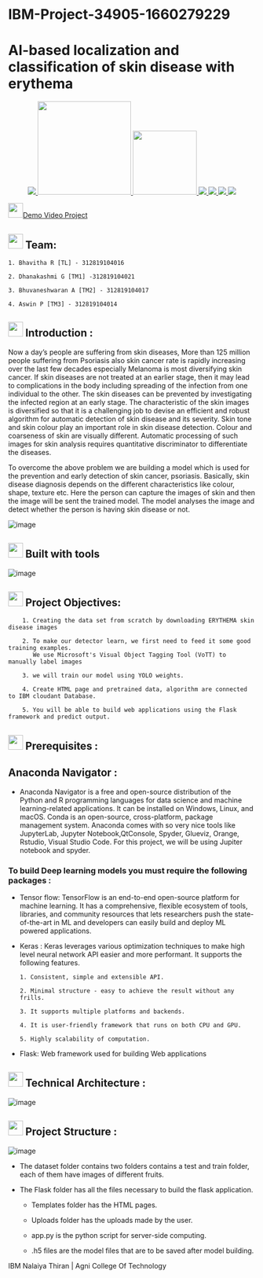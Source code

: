 # IBM-Project-34905-1660279229
# AI-based localization and classification of skin disease with erythema


<p align="center">
<a href="https://www.ibm.com/in-en">
<img src="https://img.shields.io/badge/IBM-052FAD.svg?style=for-the-badge&logo=IBM&logoColor=white"> 
</a>
  <a href="https://www.python.org/">
   <img src="https://forthebadge.com/images/badges/made-with-python.svg" width =190>
  </a>
  <a href="https://www.ibm.com/cloud">
      <img src="https://img.shields.io/badge/IBM%20Cloudant-BE95FF.svg?style=for-the-badge&logo=IBM-Cloudant&logoColor=white" width=130>
  </a>
   <a href="https://www.kaggle.com/code/ankitp013/step-by-step-yolov3-object-detection">
    <img src="https://img.shields.io/badge/YOLOV3-5C3EE8.svg?style=for-the-badge&logo=YOLOV3&logoColor=white">
   </a>
  <a href="https://pandas.pydata.org/">
    <img src="https://img.shields.io/badge/pandas-150458.svg?style=for-the-badge&logo=pandas&logoColor=white">
    </a>
  <a href="https://keras.io/">
    <img src="https://img.shields.io/badge/Keras-D00000.svg?style=for-the-badge&logo=Keras&logoColor=white">
    </a>
   <a href="https://numpy.org/">
    <img src="https://img.shields.io/badge/Numpy-D00000.svg?style=for-the-badge&logo=Numpy&logoColor=white">
    </a>
  </p>
  <img src="https://media.giphy.com/media/UX5ovY9QQ1FOpaKtc8/giphy.gif" width="30px"><a href="https://www.youtube.com/watch?v=YRFqZn9cftA">Demo Video Project</a>
  
  ## <img src="https://media.giphy.com/media/nDmTGama5e9ZH6mlT3/giphy.gif" width="30px"> Team:
    1. Bhavitha R [TL] - 312819104016
    
    2. Dhanakashmi G [TM1] -312819104021
    
    3. Bhuvaneshwaran A [TM2] - 312819104017
    
    4. Aswin P [TM3] - 312819104014
 ## <img src="https://media.giphy.com/media/nDmTGama5e9ZH6mlT3/giphy.gif" width="30px"> Introduction :
 Now a day’s people are suffering from skin diseases, More than 125 million people suffering from Psoriasis also skin cancer rate is rapidly increasing over the last few decades especially Melanoma is most diversifying skin cancer. If skin diseases are not treated at an earlier stage, then it may lead to complications in the body including spreading of the infection from one individual to the other. The skin diseases can be prevented by investigating the infected region at an early stage. The characteristic of the skin images is diversified so that it is a challenging job to devise an efficient and robust algorithm for automatic detection of skin disease and its severity. Skin tone and skin colour play an important role in skin disease detection. Colour and coarseness of skin are visually different. Automatic processing of such images for skin analysis requires quantitative discriminator to differentiate the diseases.

 To overcome the above problem we are building a model which is used for the prevention and early detection of skin cancer, psoriasis. Basically, skin disease diagnosis depends on the different characteristics like colour, shape, texture etc. Here the person can capture the images of skin and then the image will be sent the trained model. The model analyses the image and detect whether the person is having skin disease or not.
 
 ![image](https://i.ibb.co/2gsT69v/Screenshot-20221118-205150.png)
 
      
## <img src="https://media.giphy.com/media/nDmTGama5e9ZH6mlT3/giphy.gif" width="30px"> Built with tools
![image](https://d1vwxdpzbgdqj.cloudfront.net/assets/aiml-pp-new/language-logos-mob-86e412da059ad22dc2176eb7b853c4555aaf85b0c495ce2a7bd11baa582f6f90.jpg)

## <img src="https://media.giphy.com/media/nDmTGama5e9ZH6mlT3/giphy.gif" width="30px"> Project Objectives: 
        1. Creating the data set from scratch by downloading ERYTHEMA skin disease images

        2. To make our detector learn, we first need to feed it some good training examples.
           We use Microsoft's Visual Object Tagging Tool (VoTT) to manually label images

        3. we will train our model using YOLO weights.

        4. Create HTML page and pretrained data, algorithm are connected to IBM cloudant Database.

        5. You will be able to build web applications using the Flask framework and predict output.  
 ## <img src="https://media.giphy.com/media/nDmTGama5e9ZH6mlT3/giphy.gif" width="30px"> Prerequisites :
## Anaconda Navigator :
- Anaconda Navigator is a free and open-source distribution of the Python and R programming languages for data science and machine learning-related applications. It can be installed on Windows, Linux, and macOS. Conda is an open-source, cross-platform,  package management system. Anaconda comes with so very nice tools like JupyterLab, Jupyter Notebook,QtConsole, Spyder, Glueviz, Orange, Rstudio, Visual Studio Code. For this project, we will be using Jupiter notebook and spyder.

 ### To build Deep learning models you must require the following packages :
 - Tensor flow: TensorFlow is an end-to-end open-source platform for machine learning. It has a comprehensive, flexible ecosystem of tools, libraries, and community resources that lets researchers push the state-of-the-art in ML and developers can easily build and deploy ML powered applications.
 - Keras : Keras leverages various optimization techniques to make high level neural network API easier and more performant. It supports the following features.
 
       1. Consistent, simple and extensible API.
       
       2. Minimal structure - easy to achieve the result without any frills.
       
       3. It supports multiple platforms and backends.
       
       4. It is user-friendly framework that runs on both CPU and GPU.
       
       5. Highly scalability of computation.
 - Flask: Web framework used for building  Web applications

## <img src="https://media.giphy.com/media/nDmTGama5e9ZH6mlT3/giphy.gif" width="30px"> Technical Architecture : 
 ![image](https://i.ibb.co/pzKcwYv/image2.png)
 ## <img src="https://media.giphy.com/media/nDmTGama5e9ZH6mlT3/giphy.gif" width="30px"> Project Structure :
 ![image](https://i.ibb.co/6sszcZG/download.png)
 - The dataset folder contains two folders contains a test and train folder, each of them have images of different fruits.
- The Flask folder has all the files necessary to build the flask application. 

     -  Templates folder has the HTML pages.
  
     -  Uploads folder has the uploads made by the user.
  
     -  app.py is the python script for server-side computing.
  
     - .h5 files are the model files that are to be saved after model building.
  
 

  
 IBM Nalaiya Thiran | Agni College Of Technology
  

